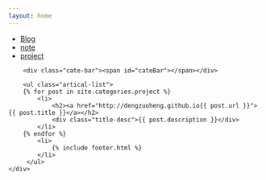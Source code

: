 ```yaml
---
layout: home
---
```


<div class="index-content blog">
    <div class="section">
        <ul class="artical-cate">
            <li><a href="/blog"><span>Blog</span></a></li>
            <li><a href="/note"><span>note</span></a></li>
            <li class="on" ><a href="/project"><span>project</span></a></li>
        </ul>

        <div class="cate-bar"><span id="cateBar"></span></div>

        <ul class="artical-list">
        {% for post in site.categories.project %}
            <li>
                <h2><a href="http://dengzuoheng.github.io{{ post.url }}">{{ post.title }}</a></h2>
                <div class="title-desc">{{ post.description }}</div>
            </li>
        {% endfor %}
            <li>
                {% include footer.html %}
            </li>
         </ul>
    </div>
</div>
